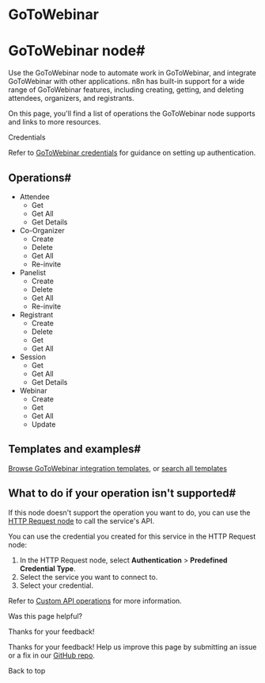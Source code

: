 # GoToWebinar

[ ](https://github.com/n8n-io/n8n-docs/edit/main/docs/integrations/builtin/app-nodes/n8n-nodes-base.gotowebinar.md "Edit this page")

# GoToWebinar node#

Use the GoToWebinar node to automate work in GoToWebinar, and integrate GoToWebinar with other applications. n8n has built-in support for a wide range of GoToWebinar features, including creating, getting, and deleting attendees, organizers, and registrants.

On this page, you'll find a list of operations the GoToWebinar node supports and links to more resources.

Credentials

Refer to [GoToWebinar credentials](../../credentials/gotowebinar/) for guidance on setting up authentication. 

## Operations#

  * Attendee
    * Get
    * Get All
    * Get Details
  * Co-Organizer
    * Create
    * Delete
    * Get All
    * Re-invite
  * Panelist
    * Create
    * Delete
    * Get All
    * Re-invite
  * Registrant
    * Create
    * Delete
    * Get
    * Get All
  * Session
    * Get
    * Get All
    * Get Details
  * Webinar
    * Create
    * Get
    * Get All
    * Update



## Templates and examples#

[Browse GoToWebinar integration templates](https://n8n.io/integrations/gotowebinar/), or [search all templates](https://n8n.io/workflows/)

## What to do if your operation isn't supported#

If this node doesn't support the operation you want to do, you can use the [HTTP Request node](../../core-nodes/n8n-nodes-base.httprequest/) to call the service's API.

You can use the credential you created for this service in the HTTP Request node: 

  1. In the HTTP Request node, select **Authentication** > **Predefined Credential Type**.
  2. Select the service you want to connect to.
  3. Select your credential.



Refer to [Custom API operations](../../../custom-operations/) for more information.

Was this page helpful? 

Thanks for your feedback! 

Thanks for your feedback! Help us improve this page by submitting an issue or a fix in our [GitHub repo](https://github.com/n8n-io/n8n-docs). 

Back to top 
